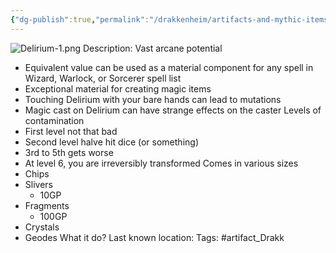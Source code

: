 ```yaml
---
{"dg-publish":true,"permalink":"/drakkenheim/artifacts-and-mythic-items/delirium/"}
---
```


![Delirium-1.png](/img/user/Attachments/Delirium-1.png)
Description: Vast arcane potential
- Equivalent value can be used as a material component for any spell in Wizard, Warlock, or Sorcerer spell list
- Exceptional material for creating magic items
- Touching Delirium with your bare hands can lead to mutations
- Magic cast on Delirium can have strange effects on the caster
Levels of contamination
- First level not that bad
- Second level halve hit dice (or something)
- 3rd to 5th gets worse
- At level 6, you are irreversibly transformed
Comes in various sizes
- Chips
- Slivers
	- 10GP
- Fragments
	- 100GP
- Crystals
- Geodes
What it do?
Last known location:
Tags: #artifact_Drakk 